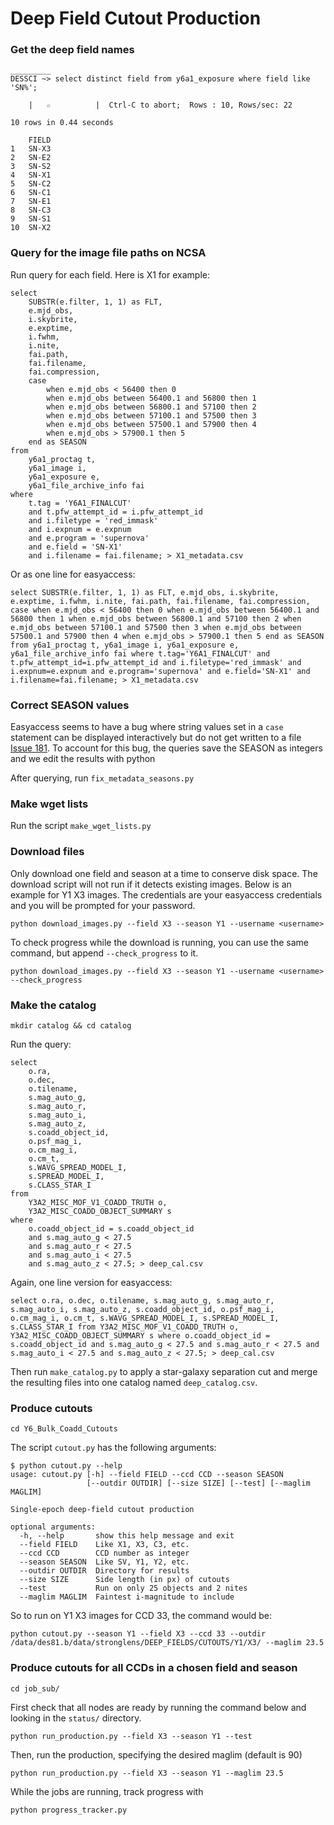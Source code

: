 # Deep Field Cutout Production

### Get the deep field names

```
_________
DESSCI ~> select distinct field from y6a1_exposure where field like 'SN%';

    |   ☆          |  Ctrl-C to abort;  Rows : 10, Rows/sec: 22 

10 rows in 0.44 seconds

    FIELD
1   SN-X3
2   SN-E2
3   SN-S2
4   SN-X1
5   SN-C2
6   SN-C1
7   SN-E1
8   SN-C3
9   SN-S1
10  SN-X2
```

### Query for the image file paths on NCSA

Run query for each field. Here is X1 for example:

```
select
    SUBSTR(e.filter, 1, 1) as FLT,
	e.mjd_obs,
	i.skybrite,
	e.exptime,
	i.fwhm,
	i.nite,
	fai.path,
	fai.filename,
	fai.compression,
	case 
		when e.mjd_obs < 56400 then 0 
		when e.mjd_obs between 56400.1 and 56800 then 1 
		when e.mjd_obs between 56800.1 and 57100 then 2 
		when e.mjd_obs between 57100.1 and 57500 then 3 
		when e.mjd_obs between 57500.1 and 57900 then 4 
		when e.mjd_obs > 57900.1 then 5 
	end as SEASON
from
	y6a1_proctag t,
	y6a1_image i,
	y6a1_exposure e,
	y6a1_file_archive_info fai
where
	t.tag = 'Y6A1_FINALCUT'
	and t.pfw_attempt_id = i.pfw_attempt_id
	and i.filetype = 'red_immask'
	and i.expnum = e.expnum
	and e.program = 'supernova'
	and e.field = 'SN-X1'
	and i.filename = fai.filename; > X1_metadata.csv
```

Or as one line for easyaccess:
```
select SUBSTR(e.filter, 1, 1) as FLT, e.mjd_obs, i.skybrite, e.exptime, i.fwhm, i.nite, fai.path, fai.filename, fai.compression, case when e.mjd_obs < 56400 then 0 when e.mjd_obs between 56400.1 and 56800 then 1 when e.mjd_obs between 56800.1 and 57100 then 2 when e.mjd_obs between 57100.1 and 57500 then 3 when e.mjd_obs between 57500.1 and 57900 then 4 when e.mjd_obs > 57900.1 then 5 end as SEASON from y6a1_proctag t, y6a1_image i, y6a1_exposure e, y6a1_file_archive_info fai where t.tag='Y6A1_FINALCUT' and t.pfw_attempt_id=i.pfw_attempt_id and i.filetype='red_immask' and i.expnum=e.expnum and e.program='supernova' and e.field='SN-X1' and i.filename=fai.filename; > X1_metadata.csv
```

### Correct SEASON values

Easyaccess seems to have a bug where string values set in a `case` statement can be displayed interactively but do not get written to a file [Issue 181](https://github.com/mgckind/easyaccess/issues/181). 
To account for this bug, the queries save the SEASON as integers and we edit the results with python

After querying, run `fix_metadata_seasons.py`

### Make wget lists

Run the script `make_wget_lists.py`

### Download files

Only download one field and season at a time to conserve disk space. 
The download script will not run if it detects existing images.
Below is an example for Y1 X3 images. 
The credentials are your easyaccess credentials and you will be prompted for your password.

```
python download_images.py --field X3 --season Y1 --username <username>
```

To check progress while the download is running, you can use the same command, but append `--check_progress` to it.

```
python download_images.py --field X3 --season Y1 --username <username> --check_progress
```

### Make the catalog

`mkdir catalog && cd catalog`

Run the query:

```
select
	o.ra,
	o.dec,
	o.tilename,
	s.mag_auto_g,
	s.mag_auto_r,
	s.mag_auto_i,
	s.mag_auto_z,
	s.coadd_object_id,
	o.psf_mag_i,
	o.cm_mag_i,
	o.cm_t,
	s.WAVG_SPREAD_MODEL_I,
	s.SPREAD_MODEL_I,
	s.CLASS_STAR_I
from
	Y3A2_MISC_MOF_V1_COADD_TRUTH o,
	Y3A2_MISC_COADD_OBJECT_SUMMARY s
where
	o.coadd_object_id = s.coadd_object_id
	and s.mag_auto_g < 27.5
	and s.mag_auto_r < 27.5
	and s.mag_auto_i < 27.5
	and s.mag_auto_z < 27.5; > deep_cal.csv
```

Again, one line version for easyaccess:
```
select o.ra, o.dec, o.tilename, s.mag_auto_g, s.mag_auto_r, s.mag_auto_i, s.mag_auto_z, s.coadd_object_id, o.psf_mag_i, o.cm_mag_i, o.cm_t, s.WAVG_SPREAD_MODEL_I, s.SPREAD_MODEL_I, s.CLASS_STAR_I from Y3A2_MISC_MOF_V1_COADD_TRUTH o, Y3A2_MISC_COADD_OBJECT_SUMMARY s where o.coadd_object_id = s.coadd_object_id and s.mag_auto_g < 27.5 and s.mag_auto_r < 27.5 and s.mag_auto_i < 27.5 and s.mag_auto_z < 27.5; > deep_cal.csv
```

Then run `make_catalog.py` to apply a star-galaxy separation cut and merge the resulting files into one catalog named `deep_catalog.csv`.

### Produce cutouts

`cd Y6_Bulk_Coadd_Cutouts`

The script `cutout.py` has the following arguments:

```
$ python cutout.py --help
usage: cutout.py [-h] --field FIELD --ccd CCD --season SEASON
                 [--outdir OUTDIR] [--size SIZE] [--test] [--maglim MAGLIM]

Single-epoch deep-field cutout production

optional arguments:
  -h, --help       show this help message and exit
  --field FIELD    Like X1, X3, C3, etc.
  --ccd CCD        CCD number as integer
  --season SEASON  Like SV, Y1, Y2, etc.
  --outdir OUTDIR  Directory for results
  --size SIZE      Side length (in px) of cutouts
  --test           Run on only 25 objects and 2 nites
  --maglim MAGLIM  Faintest i-magnitude to include
```

So to run on Y1 X3 images for CCD 33, the command would be:

`python cutout.py --season Y1 --field X3 --ccd 33 --outdir /data/des81.b/data/stronglens/DEEP_FIELDS/CUTOUTS/Y1/X3/ --maglim 23.5`

### Produce cutouts for all CCDs in a chosen field and season

`cd job_sub/`

First check that all nodes are ready by running the command below and looking in the `status/` directory.

`python run_production.py --field X3 --season Y1 --test`

Then, run the production, specifying the desired maglim (default is 90)

`python run_production.py --field X3 --season Y1 --maglim 23.5`

While the jobs are running, track progress with 

`python progress_tracker.py`